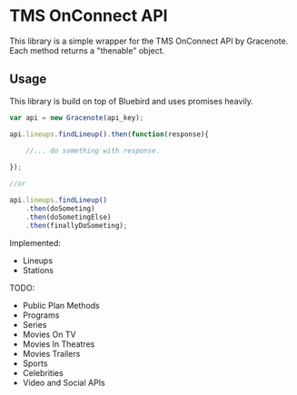 # TMS OnConnect API

This library is a simple wrapper for the TMS OnConnect API by Gracenote.
Each method returns a "thenable" object.

## Usage
This library is build on top of Bluebird and uses promises heavily.

```javascript
var api = new Gracenote(api_key);

api.lineups.findLineup().then(function(response){
    
    //... do something with response.

});

//or

api.lineups.findLineup()
    .then(doSometing)
    .then(doSometingElse)
    .then(finallyDoSometing);
```
Implemented:

- Lineups 
- Stations


TODO:

- Public Plan Methods
- Programs
- Series
- Movies On TV
- Movies In Theatres
- Movies Trailers
- Sports
- Celebrities
- Video and Social APIs
